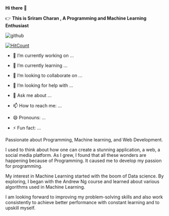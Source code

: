 **Hi there** 👋 

:point_right: **This is Sriram Charan ,  A Programming and Machine Learning Enthusiast** 

![github](https://img.shields.io/github/followers/Sri8910?label=Follow&logo=github&style=social)

[![HitCount](http://hits.dwyl.com/Sri8910/Sri8910.svg)](http://hits.dwyl.com/Sri8910/Sri8910)


- 🔭 I’m currently working on ...

- 🌱 I’m currently learning ...

- 👯 I’m looking to collaborate on ...

- 🤔 I’m looking for help with ...

- 💬 Ask me about ...

- 📫 How to reach me: ...

- 😄 Pronouns: ...

- ⚡ Fun fact: ...

Passionate about Programming, Machine learning, and Web Development.

I used to think about how one can create a stunning application, a web, a social media platform. As I grew, I found that all these wonders are happening because of Programming. It caused me to develop my passion for programming.

My interest in Machine Learning started with the boom of Data science. By exploring, I began with the Andrew Ng course and learned about various algorithms used in Machine Learning.

I am looking forward to improving my problem-solving skills and also work consistently to achieve better performance with constant learning and to upskill myself.


